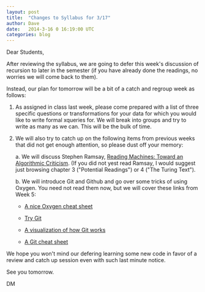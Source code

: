 ```yaml
---
layout: post
title:  "Changes to Syllabus for 3/17"
author: Dave
date:   2014-3-16 0	16:19:00 UTC
categories: blog
---
```


Dear Students,

After reviewing the syllabus, we are going to defer this week's discussion of recursion to later in the semester (if you have already done the readings, no worries we will come back to them).

Instead, our plan for tomorrow will be a bit of a catch and regroup week as follows:

1. As assigned in class last week, please come prepared with a list of three specific questions or transformations for your data for which you would like to write formal xqueries for. We will break into groups and try to write as many as we can. This will be the bulk of time.

2. We will also try to catch up on the following items from previous weeks that did not get enough attention, so please dust off your memory:

	a. We will discuss Stephen Ramsay, <a
                        href="http://site.ebrary.com.proxy.library.vanderbilt.edu/lib/vanderbilt/docDetail.action?docID=10532315"
                        >Reading Machines: Toward an Algorithmic Criticism</a>. (If you did not yest read Ramsay, I would suggest just browsing chapter 3 ("Potential Readings") or 4 ("The Turing Text").

	b. We will introduce Git and Github and go over some tricks of using Oxygen. You need not read them now, but we will cover these links from Week 5:
        <ul>
            <li><p><a href="http://introtei.pbworks.com/w/file/55725507/TEI%20crib%20sheets%20%28courtesy%20of%20WWP%29.pdf">A nice Oxygen cheat sheet</a></p></li>
            <li><p><a href="http://try.github.io/">Try Git</a></p></li>
            <li><p><a href="http://ndpsoftware.com/git-cheatsheet.html">A visualization of how Git works</a></p></li>
            <li><p><a href="http://www.git-tower.com/blog/git-cheat-sheet-detail/">A Git cheat sheet</a></p></li>
        </ul>

We hope you won't mind our defering learning some new code in favor of a review and catch up session even with such last minute notice.

See you tomorrow.

DM